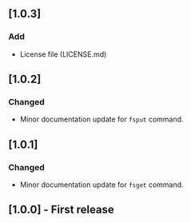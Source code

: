 ## [1.0.3]
### Add
- License file (LICENSE.md)

## [1.0.2]
### Changed
- Minor documentation update for `fsput` command.

## [1.0.1]
### Changed
- Minor documentation update for `fsget` command.

## [1.0.0] - First release
